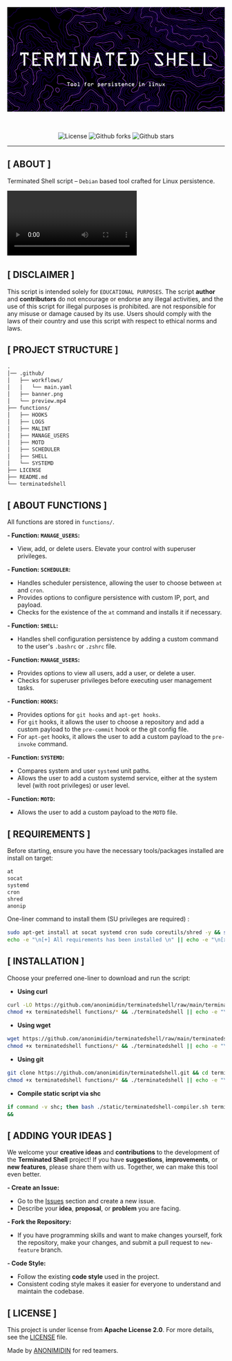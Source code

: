 <div align="center" id="top">
  <img src="./.github/banner.png" alt="Terminatedshell" />

  &#xa0;
  
</div>

<p align="center">
  <img alt="License" src="https://img.shields.io/github/license/anonimidin/terminatedshell?color=000000"/>
  <img alt="Github forks" src="https://img.shields.io/github/forks/anonimidin/terminatedshell?color=000000" />
  <img alt="Github stars" src="https://img.shields.io/github/stars/anonimidin/terminatedshell?color=000000" />
</p>

<hr>

## [ ABOUT ] ##

Terminated Shell script – `Debian` based tool crafted for Linux persistence.

![PREVIEW](./.github/preview.mp4)

## [ DISCLAIMER ] ##

This script is intended solely for `EDUCATIONAL PURPOSES`. The script **author** and **contributors** do not encourage or endorse any illegal activities, and the use of this script for illegal purposes is prohibited. are not responsible for any misuse or damage caused by its use. Users should comply with the laws of their country and use this script with respect to ethical norms and laws.

## [ PROJECT STRUCTURE ] ##

```text
.
│── .github/
│   ├── workflows/
│   │   └── main.yaml
│   ├── banner.png 
│   └── preview.mp4
├── functions/
│   ├── HOOKS
│   ├── LOGS
│   ├── MALINT
│   ├── MANAGE_USERS
│   ├── MOTD
│   ├── SCHEDULER
│   ├── SHELL
│   └── SYSTEMD
├── LICENSE
├── README.md
└── terminatedshell
```

## [ ABOUT FUNCTIONS ] ##

All functions are stored in `functions/`. 

**- Function: `MANAGE_USERS`:**

- View, add, or delete users. Elevate your control with superuser privileges.

**- Function: `SCHEDULER`:**

- Handles scheduler persistence, allowing the user to choose between `at` and `cron`.
- Provides options to configure persistence with custom IP, port, and payload.
- Checks for the existence of the `at` command and installs it if necessary.

**- Function: `SHELL`:**

- Handles shell configuration persistence by adding a custom command to the user's `.bashrc` or `.zshrc` file.

**- Function: `MANAGE_USERS`:**

- Provides options to view all users, add a user, or delete a user.
- Checks for superuser privileges before executing user management tasks.

**- Function: `HOOKS`:**

- Provides options for `git hooks` and `apt-get hooks`.
- For `git` hooks, it allows the user to choose a repository and add a custom payload to the `pre-commit` hook or the git config file.
- For `apt-get` hooks, it allows the user to add a custom payload to the `pre-invoke` command.

**- Function: `SYSTEMD`:**

- Compares system and user `systemd` unit paths.
- Allows the user to add a custom systemd service, either at the system level (with root privileges) or user level.

**- Function: `MOTD`:**

- Allows the user to add a custom payload to the `MOTD` file.

## [ REQUIREMENTS ] ##

Before starting, ensure you have the necessary tools/packages installed are install on target:

```text
at
socat
systemd
cron
shred
anonip
```

One-liner command to install them (SU privileges are required) :

```bash
sudo apt-get install at socat systemd cron sudo coreutils/shred -y && sudo apt autoremove -y && \
echo -e "\n[+] All requirements has been installed \n" || echo -e "\n[x] Something went wrong.\n";
```

## [ INSTALLATION ] ##

Choose your preferred one-liner to download and run the script:

- **Using curl**

``` bash
curl -LO https://github.com/anonimidin/terminatedshell/raw/main/terminatedshell && \
chmod +x terminatedshell functions/* && ./terminatedshell || echo -e "\n[x] Something went wrong\n";
```

- **Using wget**

``` bash
wget https://github.com/anonimidin/terminatedshell/raw/main/terminatedshell -O terminatedshell && \
chmod +x terminatedshell functions/* && ./terminatedshell || echo -e "\n[x] Something went wrong\n";
```

- **Using git**

``` bash
git clone https://github.com/anonimidin/terminatedshell.git && cd terminatedshell && \
chmod +x terminatedshell functions/* && ./terminatedshell || echo -e "\n[x] Something went wrong\n"; 
```

- **Compile static script via shc**

```bash
if command -v shc; then bash ./static/terminatedshell-compiler.sh terminatedshell-bin; else sudo bash ./statuc
&& 
```

## [ ADDING YOUR IDEAS ] ##

We welcome your **creative ideas** and **contributions** to the development of the **Terminated Shell** project! If you have **suggestions**, **improvements**, or **new features**, please share them with us. Together, we can make this tool even better.


**- Create an Issue:**

- Go to the [Issues](https://github.com/anonimidin/terminatedshell/issues) section and create a new issue.
- Describe your **idea**, **proposal**, or **problem** you are facing.

**- Fork the Repository:**

- If you have programming skills and want to make changes yourself, fork the repository, make your changes, and submit a pull request to `new-feature`  branch.

**- Code Style:**

- Follow the existing **code style** used in the project.
- Consistent coding style makes it easier for everyone to understand and maintain the codebase.

## [ LICENSE ] ##

This project is under license from **Apache License 2.0**. For more details, see the [LICENSE](LICENSE.md) file.

Made by <a href="https://medium.com/@anonimidin" target="_blank">ANONIMIDIN</a> for red teamers.